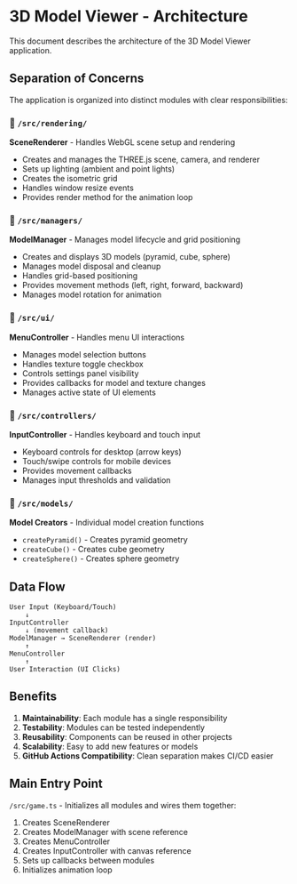 # 3D Model Viewer - Architecture

This document describes the architecture of the 3D Model Viewer application.

## Separation of Concerns

The application is organized into distinct modules with clear responsibilities:

### 📁 `/src/rendering/`
**SceneRenderer** - Handles WebGL scene setup and rendering
- Creates and manages the THREE.js scene, camera, and renderer
- Sets up lighting (ambient and point lights)
- Creates the isometric grid
- Handles window resize events
- Provides render method for the animation loop

### 📁 `/src/managers/`
**ModelManager** - Manages model lifecycle and grid positioning
- Creates and displays 3D models (pyramid, cube, sphere)
- Manages model disposal and cleanup
- Handles grid-based positioning
- Provides movement methods (left, right, forward, backward)
- Manages model rotation for animation

### 📁 `/src/ui/`
**MenuController** - Handles menu UI interactions
- Manages model selection buttons
- Handles texture toggle checkbox
- Controls settings panel visibility
- Provides callbacks for model and texture changes
- Manages active state of UI elements

### 📁 `/src/controllers/`
**InputController** - Handles keyboard and touch input
- Keyboard controls for desktop (arrow keys)
- Touch/swipe controls for mobile devices
- Provides movement callbacks
- Manages input thresholds and validation

### 📁 `/src/models/`
**Model Creators** - Individual model creation functions
- `createPyramid()` - Creates pyramid geometry
- `createCube()` - Creates cube geometry
- `createSphere()` - Creates sphere geometry

## Data Flow

```
User Input (Keyboard/Touch)
    ↓
InputController
    ↓ (movement callback)
ModelManager → SceneRenderer (render)
    ↑
MenuController
    ↑
User Interaction (UI Clicks)
```

## Benefits

1. **Maintainability**: Each module has a single responsibility
2. **Testability**: Modules can be tested independently
3. **Reusability**: Components can be reused in other projects
4. **Scalability**: Easy to add new features or models
5. **GitHub Actions Compatibility**: Clean separation makes CI/CD easier

## Main Entry Point

`/src/game.ts` - Initializes all modules and wires them together:
1. Creates SceneRenderer
2. Creates ModelManager with scene reference
3. Creates MenuController
4. Creates InputController with canvas reference
5. Sets up callbacks between modules
6. Initializes animation loop
